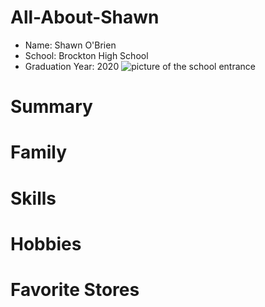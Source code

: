 # All-About-Shawn
* Name: Shawn O'Brien
* School: Brockton High School
* Graduation Year: 2020
![picture of the school entrance](http://a.espncdn.com/photo/2010/0813/bos_boshs10_800.jpg)
# Summary 
# Family
# Skills
# Hobbies
# Favorite Stores 
